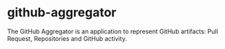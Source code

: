 # github-aggregator
The GitHub Aggregator is an application to represent GitHub artifacts: Pull Request, Repositories and GitHub activity.

